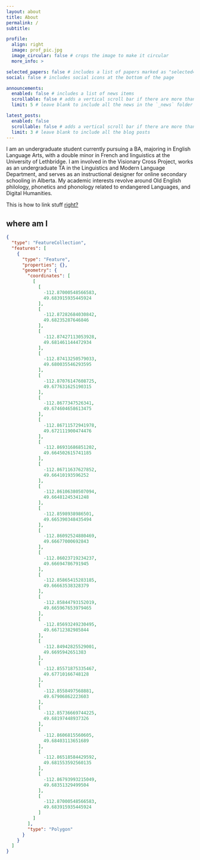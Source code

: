 ```yaml
---
layout: about
title: About
permalink: /
subtitle:

profile:
  align: right
  image: prof_pic.jpg
  image_circular: false # crops the image to make it circular
  more_info: >

selected_papers: false # includes a list of papers marked as "selected={true}"
social: false # includes social icons at the bottom of the page

announcements:
  enabled: false # includes a list of news items
  scrollable: false # adds a vertical scroll bar if there are more than 3 news items
  limit: 5 # leave blank to include all the news in the `_news` folder

latest_posts:
  enabled: false
  scrollable: false # adds a vertical scroll bar if there are more than 3 new posts items
  limit: 3 # leave blank to include all the blog posts
---
```


I am an undergraduate student currently pursuing a BA, majoring in English Language Arts, with a double minor in French and linguistics at the University of Lethbridge. I am involved in the Visionary Cross Project, works as an undergraduate TA in the Linguistics and Modern Language Department, and serves as an instructional designer for online secondary schooling in Alberta. My academic interests revolve around Old English philology, phonetics and phonology related to endangered Languages, and Digital Humanities.

This is how to link stuff [right?](https://www.humanitiesinnovationlab.ca/about-us)

## where am I 
````geojson
{
  "type": "FeatureCollection",
  "features": [
    {
      "type": "Feature",
      "properties": {},
      "geometry": {
        "coordinates": [
          [
            [
              -112.87000548566583,
              49.683915935445924
            ],
            [
              -112.87282684030842,
              49.68235287646846
            ],
            [
              -112.87427113053928,
              49.681461144472934
            ],
            [
              -112.87413250579033,
              49.680035546293595
            ],
            [
              -112.87076147608725,
              49.677631625190315
            ],
            [
              -112.8677347526341,
              49.674604658613475
            ],
            [
              -112.86711572941978,
              49.672111900474476
            ],
            [
              -112.86931686851202,
              49.664502615741185
            ],
            [
              -112.86711637627852,
              49.66410193596252
            ],
            [
              -112.86106380507094,
              49.66481245341248
            ],
            [
              -112.8598938986501,
              49.665390348435494
            ],
            [
              -112.86092524880469,
              49.66677000692843
            ],
            [
              -112.86023719234237,
              49.66694786791945
            ],
            [
              -112.85865415283185,
              49.66663538328379
            ],
            [
              -112.85844793152019,
              49.665967653979465
            ],
            [
              -112.85693249230495,
              49.66712382985844
            ],
            [
              -112.84942825529001,
              49.6695942651383
            ],
            [
              -112.85571875335467,
              49.67710166748128
            ],
            [
              -112.8558497568881,
              49.67906862223603
            ],
            [
              -112.85736669744225,
              49.68197448937326
            ],
            [
              -112.8606815560605,
              49.68403113651689
            ],
            [
              -112.86518584429592,
              49.681553592560135
            ],
            [
              -112.86793993215049,
              49.68351329499504
            ],
            [
              -112.87000548566583,
              49.683915935445924
            ]
          ]
        ],
        "type": "Polygon"
      }
    }
  ]
}
````

